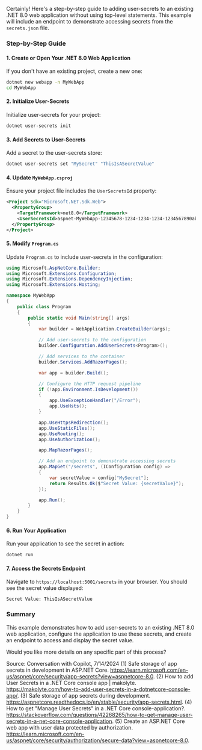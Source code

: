 Certainly! Here's a step-by-step guide to adding user-secrets to an existing .NET 8.0 web application without using top-level statements. This example will include an endpoint to demonstrate accessing secrets from the `secrets.json` file.

### Step-by-Step Guide

#### 1. Create or Open Your .NET 8.0 Web Application
If you don't have an existing project, create a new one:
```bash
dotnet new webapp -n MyWebApp
cd MyWebApp
```

#### 2. Initialize User-Secrets
Initialize user-secrets for your project:
```bash
dotnet user-secrets init
```

#### 3. Add Secrets to User-Secrets
Add a secret to the user-secrets store:
```bash
dotnet user-secrets set "MySecret" "ThisIsASecretValue"
```

#### 4. Update `MyWebApp.csproj`
Ensure your project file includes the `UserSecretsId` property:
```xml
<Project Sdk="Microsoft.NET.Sdk.Web">
  <PropertyGroup>
    <TargetFramework>net8.0</TargetFramework>
    <UserSecretsId>aspnet-MyWebApp-12345678-1234-1234-1234-1234567890ab</UserSecretsId>
  </PropertyGroup>
</Project>
```

#### 5. Modify `Program.cs`
Update `Program.cs` to include user-secrets in the configuration:
```csharp
using Microsoft.AspNetCore.Builder;
using Microsoft.Extensions.Configuration;
using Microsoft.Extensions.DependencyInjection;
using Microsoft.Extensions.Hosting;

namespace MyWebApp
{
    public class Program
    {
        public static void Main(string[] args)
        {
            var builder = WebApplication.CreateBuilder(args);

            // Add user-secrets to the configuration
            builder.Configuration.AddUserSecrets<Program>();

            // Add services to the container
            builder.Services.AddRazorPages();

            var app = builder.Build();

            // Configure the HTTP request pipeline
            if (!app.Environment.IsDevelopment())
            {
                app.UseExceptionHandler("/Error");
                app.UseHsts();
            }

            app.UseHttpsRedirection();
            app.UseStaticFiles();
            app.UseRouting();
            app.UseAuthorization();

            app.MapRazorPages();

            // Add an endpoint to demonstrate accessing secrets
            app.MapGet("/secrets", (IConfiguration config) =>
            {
                var secretValue = config["MySecret"];
                return Results.Ok($"Secret Value: {secretValue}");
            });

            app.Run();
        }
    }
}
```

#### 6. Run Your Application
Run your application to see the secret in action:
```bash
dotnet run
```

#### 7. Access the Secrets Endpoint
Navigate to `https://localhost:5001/secrets` in your browser. You should see the secret value displayed:
```
Secret Value: ThisIsASecretValue
```

### Summary
This example demonstrates how to add user-secrets to an existing .NET 8.0 web application, configure the application to use these secrets, and create an endpoint to access and display the secret value.

Would you like more details on any specific part of this process?

Source: Conversation with Copilot, 7/14/2024
(1) Safe storage of app secrets in development in ASP.NET Core. https://learn.microsoft.com/en-us/aspnet/core/security/app-secrets?view=aspnetcore-8.0.
(2) How to add User Secrets in a .NET Core console app | makolyte. https://makolyte.com/how-to-add-user-secrets-in-a-dotnetcore-console-app/.
(3) Safe storage of app secrets during development. https://aspnetcore.readthedocs.io/en/stable/security/app-secrets.html.
(4) How to get "Manage User Secrets" in a .NET Core console-application?. https://stackoverflow.com/questions/42268265/how-to-get-manage-user-secrets-in-a-net-core-console-application.
(5) Create an ASP.NET Core web app with user data protected by authorization. https://learn.microsoft.com/en-us/aspnet/core/security/authorization/secure-data?view=aspnetcore-8.0.